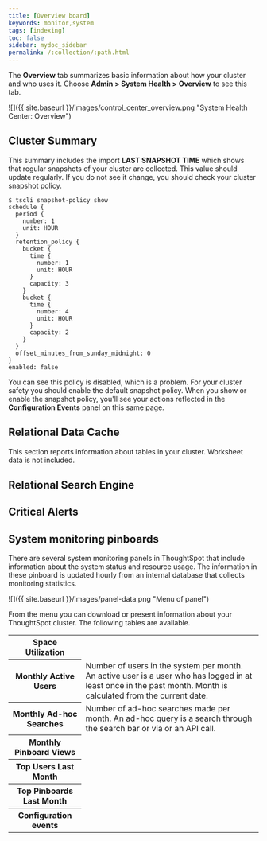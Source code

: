 ```yaml
---
title: [Overview board]
keywords: monitor,system
tags: [indexing]
toc: false
sidebar: mydoc_sidebar
permalink: /:collection/:path.html
---
```

The **Overview** tab summarizes basic information about how your cluster and who
uses it. Choose **Admin > System Health > Overview** to see this tab.

![]({{ site.baseurl }}/images/control_center_overview.png "System Health Center: Overview")


## Cluster Summary

This summary includes the import **LAST SNAPSHOT TIME** which shows that regular
snapshots of your cluster are collected. This value should update regularly. If
you do not see it change, you should check your cluster snapshot policy.  

```
$ tscli snapshot-policy show
schedule {
  period {
    number: 1
    unit: HOUR
  }
  retention_policy {
    bucket {
      time {
        number: 1
        unit: HOUR
      }
      capacity: 3
    }
    bucket {
      time {
        number: 4
        unit: HOUR
      }
      capacity: 2
    }
  }
  offset_minutes_from_sunday_midnight: 0
}
enabled: false
```

You can see this policy is disabled, which is a problem. For your cluster safety
you should enable the default snapshot policy. When you show or enable the
snapshot policy, you'll see your actions reflected in the **Configuration
Events** panel on this same page.

## Relational Data Cache

This section reports information about tables in your cluster. Worksheet data
is not included.


## Relational Search Engine



## Critical Alerts



## System monitoring pinboards

There are several system monitoring panels in ThoughtSpot that include
information about the system status and resource usage. The information in these
pinboard is updated hourly from an internal database that collects monitoring
statistics.

![]({{ site.baseurl }}/images/panel-data.png "Menu of panel")

From the menu you can download or present information about your ThoughtSpot
cluster. The following tables are available.

<table>
  <tr>
    <th>Space Utilization</th>
    <td></td>
  </tr>
  <tr>
    <th>Monthly Active Users</th>
    <td>Number of users in the system per month. An active user is a user who has logged in at least once in the past month. Month is calculated from the current date.</td>
  </tr>
  <tr>
    <th>Monthly Ad-hoc Searches</th>
    <td>Number of ad-hoc searches made per month. An ad-hoc query is a search through the search bar or via or an API call.</td>
  </tr>
  <tr>
      <th>Monthly Pinboard Views</th>
    <td></td>
  </tr>
  <tr>
      <th>Top Users Last Month</th>
    <td></td>
  </tr>
  <tr>
    <th>Top Pinboards Last Month</th>
    <td></td>
  </tr>
  <tr>
    <th>Configuration events</th>
    <td></td>
  </tr>
</table>
